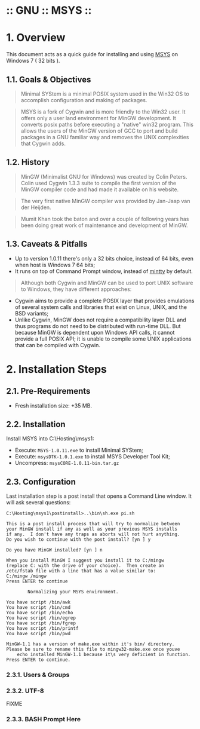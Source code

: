 :: GNU :: MSYS ::
=================

# 1. Overview

This document acts as a quick guide for installing and using [MSYS](http://www.mingw.org/wiki/MSYS) on Windows 7 ( 32 bits ).

## 1.1. Goals & Objectives

> Minimal SYStem is a minimal POSIX system used in the Win32 OS to accomplish configuration and making of packages.

> MSYS is a fork of Cygwin and is more friendly to the Win32 user.  It offers only a user land environment for MinGW development.  It converts posix paths before executing a "native" win32 program.  This allows the users of the MinGW version of GCC to port and build packages in a GNU familiar way and removes the UNIX complexities that Cygwin adds.

## 1.2. History

> MinGW (Minimalist GNU for Windows) was created by Colin Peters. Colin used Cygwin 1.3.3 suite to compile the first version of the MinGW compiler code and had made it available on his website.

> The very first native MinGW compiler was provided by Jan-Jaap van der Heijden.

> Mumit Khan took the baton and over a couple of following years has been doing great work of maintenance and development of MinGW.

## 1.3. Caveats & Pitfalls

- Up to version 1.0.11 there's only a 32 bits choice, instead of 64 bits, even when host is Windows 7 64 bits;
- It runs on top of Command Prompt window, instead of [mintty](https://code.google.com/p/mintty/) by default.

> Although both Cygwin and MinGW can be used to port UNIX software to Windows, they have different approaches:

- Cygwin aims to provide a complete POSIX layer that provides emulations of several system calls and libraries that exist on Linux, UNIX, and the BSD variants;
- Unlike  Cygwin, MinGW does not require a compatibility layer DLL and thus programs do not need to be distributed with run-time DLL. But because MinGW is dependent upon Windows API calls, it cannot provide a full POSIX API; it is unable to compile some UNIX applications that can be compiled with Cygwin.

# 2. Installation Steps

## 2.1. Pre-Requirements

- Fresh installation size: +35 MB.

## 2.2. Installation

Install MSYS into C:\Hosting\msys1\:

- Execute: ```MSYS-1.0.11.exe``` to install Minimal SYStem;
- Execute: ```msysDTK-1.0.1.exe``` to install MSYS Developer Tool Kit;
- Uncompress: ```msysCORE-1.0.11-bin.tar.gz```

## 2.3. Configuration

Last installation step is a post install that opens a Command Line window. It will ask several questions:

```
C:\Hosting\msys1\postinstall>..\bin\sh.exe pi.sh

This is a post install process that will try to normalize between
your MinGW install if any as well as your previous MSYS installs
if any.  I don't have any traps as aborts will not hurt anything.
Do you wish to continue with the post install? [yn ] y

Do you have MinGW installed? [yn ] n

When you install MinGW I suggest you install it to C:/mingw
(replace C: with the drive of your choice).  Then create an
/etc/fstab file with a line that has a value similar to:
C:/mingw /mingw
Press ENTER to continue

        Normalizing your MSYS environment.

You have script /bin/awk
You have script /bin/cmd
You have script /bin/echo
You have script /bin/egrep
You have script /bin/fgrep
You have script /bin/printf
You have script /bin/pwd

MinGW-1.1 has a version of make.exe within it's bin/ directory.
Please be sure to rename this file to mingw32-make.exe once youve
    echo installed MinGW-1.1 because it\s very deficient in function.
Press ENTER to continue.
```

### 2.3.1. Users & Groups

### 2.3.2. UTF-8

FIXME

### 2.3.3. BASH Prompt Here
